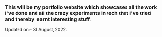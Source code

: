 ### This will be my portfolio website which showcases all the work I've done and all the crazy experiments in tech that I've tried and thereby learnt interesting stuff.

Updated on:- 31 August, 2022.